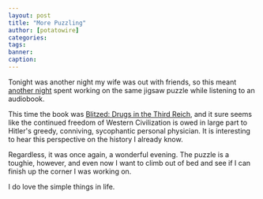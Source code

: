 ```yaml
---
layout: post
title: "More Puzzling"
author: [potatowire]
categories: 
tags: 
banner: 
caption:
---
```


Tonight was another night my wife was out with friends, so this meant [another night][1] spent working on the same jigsaw puzzle while listening to an audiobook.

This time the book was [Blitzed: Drugs in the Third Reich][2], and it sure seems like the continued freedom of Western Civilization is owed in large part to Hitler's greedy, conniving, sycophantic personal physician. It is interesting to hear this perspective on the history I already know.

Regardless, it was once again, a wonderful evening. The puzzle is a toughie, however, and even now I want to climb out of bed and see if I can finish up the corner I was working on. 

I do love the simple things in life.

[1]:	https://with.thegra.in/puzzling
[2]:	http://amzn.to/2yqmP9E
